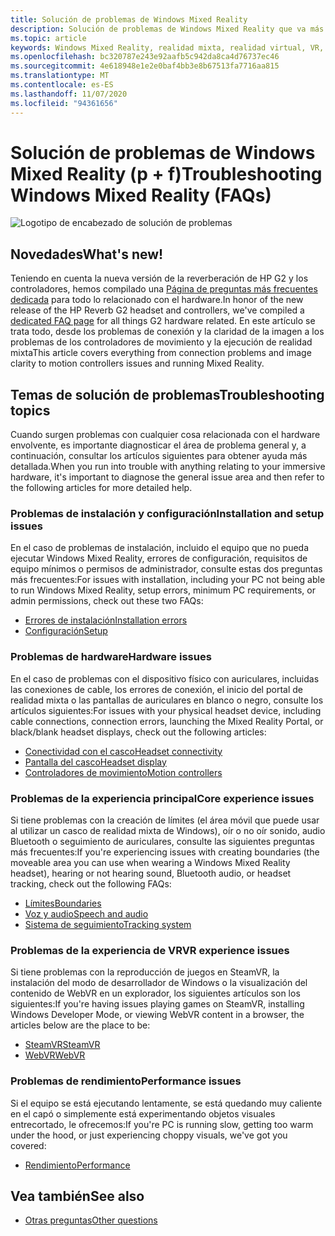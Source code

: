 ```yaml
---
title: Solución de problemas de Windows Mixed Reality
description: Solución de problemas de Windows Mixed Reality que va más allá de nuestra documentación de soporte técnico estándar para el consumidor.
ms.topic: article
keywords: Windows Mixed Reality, realidad mixta, realidad virtual, VR, MR, solución de problemas, errores, ayuda, soporte técnico
ms.openlocfilehash: bc320787e243e92aafb5c942da8ca4d76737ec46
ms.sourcegitcommit: 4e618948e1e2e0baf4bb3e8b67513fa7716aa815
ms.translationtype: MT
ms.contentlocale: es-ES
ms.lasthandoff: 11/07/2020
ms.locfileid: "94361656"
---
```

# <a name="troubleshooting-windows-mixed-reality-faqs"></a><span data-ttu-id="6a182-104">Solución de problemas de Windows Mixed Reality (p + f)</span><span class="sxs-lookup"><span data-stu-id="6a182-104">Troubleshooting Windows Mixed Reality (FAQs)</span></span>

![Logotipo de encabezado de solución de problemas](images/1050px-Mixedrealityportal.png)

## <a name="whats-new"></a><span data-ttu-id="6a182-106">Novedades</span><span class="sxs-lookup"><span data-stu-id="6a182-106">What's new!</span></span>

<span data-ttu-id="6a182-107">Teniendo en cuenta la nueva versión de la reverberación de HP G2 y los controladores, hemos compilado una [Página de preguntas más frecuentes dedicada](reverbG2-faq.md) para todo lo relacionado con el hardware.</span><span class="sxs-lookup"><span data-stu-id="6a182-107">In honor of the new release of the HP Reverb G2 headset and controllers, we've compiled a [dedicated FAQ page](reverbG2-faq.md) for all things G2 hardware related.</span></span> <span data-ttu-id="6a182-108">En este artículo se trata todo, desde los problemas de conexión y la claridad de la imagen a los problemas de los controladores de movimiento y la ejecución de realidad mixta</span><span class="sxs-lookup"><span data-stu-id="6a182-108">This article covers everything from connection problems and image clarity to motion controllers issues and running Mixed Reality.</span></span>

## <a name="troubleshooting-topics"></a><span data-ttu-id="6a182-109">Temas de solución de problemas</span><span class="sxs-lookup"><span data-stu-id="6a182-109">Troubleshooting topics</span></span>

<span data-ttu-id="6a182-110">Cuando surgen problemas con cualquier cosa relacionada con el hardware envolvente, es importante diagnosticar el área de problema general y, a continuación, consultar los artículos siguientes para obtener ayuda más detallada.</span><span class="sxs-lookup"><span data-stu-id="6a182-110">When you run into trouble with anything relating to your immersive hardware, it's important to diagnose the general issue area and then refer to the following articles for more detailed help.</span></span> 

### <a name="installation-and-setup-issues"></a><span data-ttu-id="6a182-111">Problemas de instalación y configuración</span><span class="sxs-lookup"><span data-stu-id="6a182-111">Installation and setup issues</span></span>

<span data-ttu-id="6a182-112">En el caso de problemas de instalación, incluido el equipo que no pueda ejecutar Windows Mixed Reality, errores de configuración, requisitos de equipo mínimos o permisos de administrador, consulte estas dos preguntas más frecuentes:</span><span class="sxs-lookup"><span data-stu-id="6a182-112">For issues with installation, including your PC not being able to run Windows Mixed Reality, setup errors, minimum PC requirements, or admin permissions, check out these two FAQs:</span></span>

- [<span data-ttu-id="6a182-113">Errores de instalación</span><span class="sxs-lookup"><span data-stu-id="6a182-113">Installation errors</span></span>](installation_errors.md)
- [<span data-ttu-id="6a182-114">Configuración</span><span class="sxs-lookup"><span data-stu-id="6a182-114">Setup</span></span>](wmr-setup-faq.md)

### <a name="hardware-issues"></a><span data-ttu-id="6a182-115">Problemas de hardware</span><span class="sxs-lookup"><span data-stu-id="6a182-115">Hardware issues</span></span>

<span data-ttu-id="6a182-116">En el caso de problemas con el dispositivo físico con auriculares, incluidas las conexiones de cable, los errores de conexión, el inicio del portal de realidad mixta o las pantallas de auriculares en blanco o negro, consulte los artículos siguientes:</span><span class="sxs-lookup"><span data-stu-id="6a182-116">For issues with your physical headset device, including cable connections, connection errors, launching the Mixed Reality Portal, or black/blank headset displays, check out the following articles:</span></span>

- [<span data-ttu-id="6a182-117">Conectividad con el casco</span><span class="sxs-lookup"><span data-stu-id="6a182-117">Headset connectivity</span></span>](headset-connectivity.md)
- [<span data-ttu-id="6a182-118">Pantalla del casco</span><span class="sxs-lookup"><span data-stu-id="6a182-118">Headset display</span></span>](headset-display.md)
- [<span data-ttu-id="6a182-119">Controladores de movimiento</span><span class="sxs-lookup"><span data-stu-id="6a182-119">Motion controllers</span></span>](motion-controller-problems.md)

### <a name="core-experience-issues"></a><span data-ttu-id="6a182-120">Problemas de la experiencia principal</span><span class="sxs-lookup"><span data-stu-id="6a182-120">Core experience issues</span></span>

<span data-ttu-id="6a182-121">Si tiene problemas con la creación de límites (el área móvil que puede usar al utilizar un casco de realidad mixta de Windows), oír o no oír sonido, audio Bluetooth o seguimiento de auriculares, consulte las siguientes preguntas más frecuentes:</span><span class="sxs-lookup"><span data-stu-id="6a182-121">If you're experiencing issues with creating boundaries (the moveable area you can use when wearing a Windows Mixed Reality headset), hearing or not hearing sound, Bluetooth audio, or headset tracking, check out the following FAQs:</span></span>

- [<span data-ttu-id="6a182-122">Límites</span><span class="sxs-lookup"><span data-stu-id="6a182-122">Boundaries</span></span>](boundary-questions.md)
- [<span data-ttu-id="6a182-123">Voz y audio</span><span class="sxs-lookup"><span data-stu-id="6a182-123">Speech and audio</span></span>](speech-and-audio.md)
- [<span data-ttu-id="6a182-124">Sistema de seguimiento</span><span class="sxs-lookup"><span data-stu-id="6a182-124">Tracking system</span></span>](tracking.md)

### <a name="vr-experience-issues"></a><span data-ttu-id="6a182-125">Problemas de la experiencia de VR</span><span class="sxs-lookup"><span data-stu-id="6a182-125">VR experience issues</span></span>

<span data-ttu-id="6a182-126">Si tiene problemas con la reproducción de juegos en SteamVR, la instalación del modo de desarrollador de Windows o la visualización del contenido de WebVR en un explorador, los siguientes artículos son los siguientes:</span><span class="sxs-lookup"><span data-stu-id="6a182-126">If you're having issues playing games on SteamVR, installing Windows Developer Mode, or viewing WebVR content in a browser, the articles below are the place to be:</span></span>

- [<span data-ttu-id="6a182-127">SteamVR</span><span class="sxs-lookup"><span data-stu-id="6a182-127">SteamVR</span></span>](steamvr-questions.md)
- [<span data-ttu-id="6a182-128">WebVR</span><span class="sxs-lookup"><span data-stu-id="6a182-128">WebVR</span></span>](webvr-questions.md)

### <a name="performance-issues"></a><span data-ttu-id="6a182-129">Problemas de rendimiento</span><span class="sxs-lookup"><span data-stu-id="6a182-129">Performance issues</span></span> 

<span data-ttu-id="6a182-130">Si el equipo se está ejecutando lentamente, se está quedando muy caliente en el capó o simplemente está experimentando objetos visuales entrecortado, le ofrecemos:</span><span class="sxs-lookup"><span data-stu-id="6a182-130">If you're PC is running slow, getting too warm under the hood, or just experiencing choppy visuals, we've got you covered:</span></span>

- [<span data-ttu-id="6a182-131">Rendimiento</span><span class="sxs-lookup"><span data-stu-id="6a182-131">Performance</span></span>](performance-questions.md)

## <a name="see-also"></a><span data-ttu-id="6a182-132">Vea también</span><span class="sxs-lookup"><span data-stu-id="6a182-132">See also</span></span>
- [<span data-ttu-id="6a182-133">Otras preguntas</span><span class="sxs-lookup"><span data-stu-id="6a182-133">Other questions</span></span>](other-questions.md)
